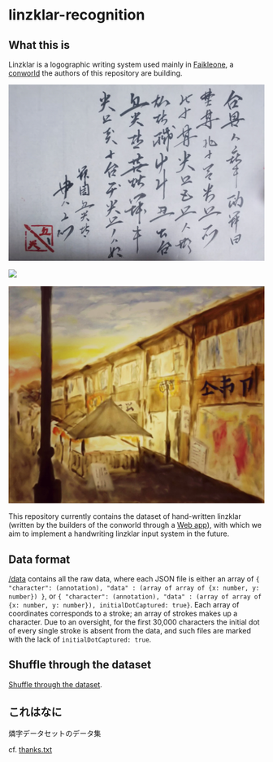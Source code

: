 # linzklar-recognition

## What this is 
Linzklar is a logographic writing system used mainly in [Faikleone](https://wikirlevip.miraheze.org/wiki/Faikleone), a [conworld](https://en.wikibooks.org/wiki/Conworld) the authors of this repository are building. 

![](DSC_1318-01.jpeg)

![](hsjoihs_.png)

![](DDf9lFVUwAAWe7c.jpg)

This repository currently contains the dataset of hand-written linzklar (written by the builders of the conworld through a [Web app](https://github.com/jurliyuuri/linzi-recognition)), with which we aim to implement a handwriting linzklar input system in the future.

## Data format

[/data](https://github.com/jurliyuuri/linzklar-recognition/tree/master/data) contains all the raw data, where each JSON file is either an array of `{ "character": (annotation), "data" : (array of array of {x: number, y: number}) }`, or `{ "character": (annotation), "data" : (array of array of {x: number, y: number}), initialDotCaptured: true}`. Each array of coordinates corresponds to a stroke; an array of strokes makes up a character. Due to an oversight, for the first 30,000 characters the initial dot of every single stroke is absent from the data, and such files are marked with the lack of `initialDotCaptured: true`.

## Shuffle through the dataset
[Shuffle through the dataset](http://jurliyuuri.com/linzklar-recognition/random.html).

## これはなに
燐字データセットのデータ集
 
cf. [thanks.txt](https://github.com/jurliyuuri/linzi-recognition/blob/master/thanks.txt)
